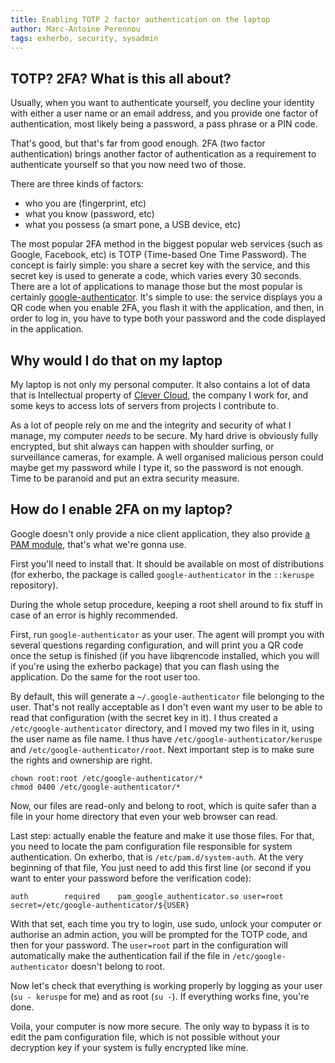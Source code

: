 ```yaml
---
title: Enabling TOTP 2 factor authentication on the laptop
author: Marc-Antoine Perennou
tags: exherbo, security, sysadmin
---
```


## TOTP? 2FA? What is this all about?

Usually, when you want to authenticate yourself, you decline your identity with
either a user name or an email address, and you provide one factor of authentication,
most likely being a password, a pass phrase or a PIN code.

That's good, but that's far from good enough. 2FA (two factor authentication) brings
another factor of authentication as a requirement to authenticate yourself so that
you now need two of those.

There are three kinds of factors:

- who you are (fingerprint, etc)
- what you know (password, etc)
- what you possess (a smart pone, a USB device, etc)

The most popular 2FA method in the biggest popular web services (such as Google,
Facebook, etc) is TOTP (Time-based One Time Password). The concept is fairly simple:
you share a secret key with the service, and this secret key is used to generate
a code, which varies every 30 seconds. There are a lot of applications to manage those
but the most popular is certainly [google-authenticator](https://support.google.com/accounts/answer/1066447?hl=en).
It's simple to use: the service displays you a QR code when you enable 2FA, you flash it
with the application, and then, in order to log in, you have to type both your password
and the code displayed in the application.

## Why would I do that on my laptop

My laptop is not only my personal computer. It also contains a lot of data that is
Intellectual property of [Clever Cloud](https://www.clever-cloud.com/), the company
I work for, and some keys to access lots of servers from projects I contribute to.

As a lot of people rely on me and the integrity and security of what I manage, my
computer *needs* to be secure. My hard drive is obviously fully encrypted, but shit
always can happen with shoulder surfing, or surveillance cameras, for example.
A well organised malicious person could maybe get my password while I type it, so
the password is not enough. Time to be paranoid and put an extra security measure.

## How do I enable 2FA on my laptop?

Google doesn't only provide a nice client application, they also provide
[a PAM module](https://github.com/google/google-authenticator/tree/master/libpam),
that's what we're gonna use.

First you'll need to install that. It should be available on most of distributions
(for exherbo, the package is called `google-authenticator` in the `::keruspe` repository).

During the whole setup procedure, keeping a root shell around to fix stuff in case of an
error is highly recommended.

First, run `google-authenticator` as your user. The agent will prompt you with
several questions regarding configuration, and will print you a QR code once the
setup is finished (if you have libqrencode installed, which you will if you're using
the exherbo package) that you can flash using the application. Do the same for the
root user too.

By default, this will generate a `~/.google-authenticator` file belonging to the user.
That's not really acceptable as I don't even want my user to be able to read that
configuration (with the secret key in it). I thus created a `/etc/google-authenticator`
directory, and I moved my two files in it, using the user name as file name. I thus have
`/etc/google-authenticator/keruspe` and `/etc/google-authenticator/root`. Next important
step is to make sure the rights and ownership are right.

```
chown root:root /etc/google-authenticator/*
chmod 0400 /etc/google-authenticator/*
```

Now, our files are read-only and belong to root, which is quite safer than a file in your
home directory that even your web browser can read.

Last step: actually enable the feature and make it use those files. For that, you need to
locate the pam configuration file responsible for system authentication. On exherbo,
that is `/etc/pam.d/system-auth`. At the very beginning of that file, You just need to
add this first line (or second if you want to enter your password before the verification code):

```
auth        required    pam_google_authenticator.so user=root secret=/etc/google-authenticator/${USER}
```

With that set, each time you try to login, use sudo, unlock your computer or authorise an
admin action, you will be prompted for the TOTP code, and then for your password.
The `user=root` part in the configuration will automatically make the authentication fail if
the file in `/etc/google-authenticator` doesn't belong to root.

Now let's check that everything is working properly by logging as your user (`su - keruspe` for me)
and as root (`su -`). If everything works fine, you're done.

Voila, your computer is now more secure. The only way to bypass it is to edit the
pam configuration file, which is not possible without your decryption key if your system
is fully encrypted like mine.
